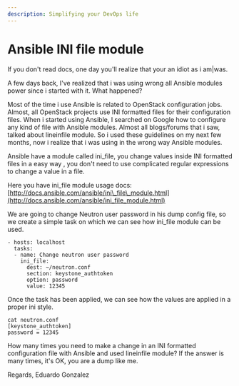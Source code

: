 ```yaml
---
description: Simplifying your DevOps life
---
```


# Ansible INI file module

If you don't read docs, one day you'll realize that your an idiot as i am\|was.

A few days back, I've realized that i was using wrong all Ansible modules power since i started with it. What happened?

Most of the time i use Ansible is related to OpenStack configuration jobs. Almost, all OpenStack projects use INI formatted files for their configuration files. When i started using Ansible, I searched on Google how to configure any kind of file with Ansible modules. Almost all blogs/forums that i saw, talked about lineinfile module. So i used these guidelines on my next few months, now i realize that i was using in the wrong way Ansible modules.

Ansible have a module called ini\_file, you change values inside INI formatted files in a easy way , you don't need to use complicated regular expressions to change a value in a file.

Here you have ini\_file module usage docs: [http://docs.ansible.com/ansible/ini\_file\_module.html](http://docs.ansible.com/ansible/ini_file_module.html)

We are going to change Neutron user password in his dump config file, so we create a simple task on which we can see how ini\_file module can be used.

```text
- hosts: localhost
  tasks:
  - name: Change neutron user password
    ini_file:
      dest: ~/neutron.conf
      section: keystone_authtoken
      option: password
      value: 12345
```

Once the task has been applied, we can see how the values are applied in a proper ini style.

```text
cat neutron.conf
[keystone_authtoken]
password = 12345
```

How many times you need to make a change in an INI formatted configuration file with Ansible and used lineinfile module? If the answer is many times, it's OK, you are a dump like me.

Regards, Eduardo Gonzalez

